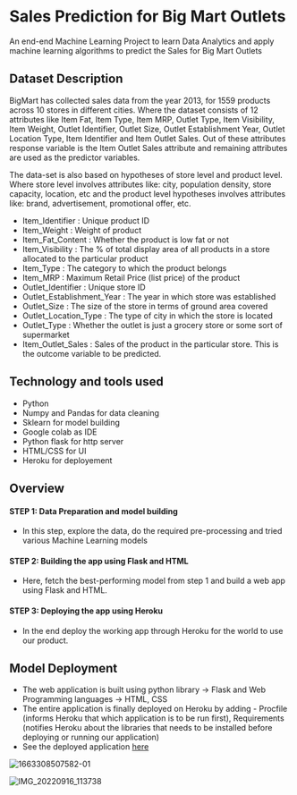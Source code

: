 # Sales Prediction for Big Mart Outlets

An end-end Machine Learning Project to learn Data Analytics and apply machine learning algorithms to predict the Sales for Big Mart Outlets


Dataset Description
------------------------------------------------------

BigMart has collected sales data from the year 2013, for 1559 products across 10 stores in different cities. Where the dataset consists of 12 attributes like Item Fat, Item Type, Item MRP, Outlet Type, Item Visibility, Item Weight, Outlet Identifier, Outlet Size, Outlet Establishment Year, Outlet Location Type, Item Identifier and Item Outlet Sales. Out of these attributes response variable is the Item Outlet Sales attribute and remaining attributes are used as the predictor variables.

The data-set is also based on hypotheses of store level and product level. Where store level involves attributes like: city, population density, store capacity, location, etc and the product level hypotheses involves attributes like: brand, advertisement, promotional offer, etc.

* Item_Identifier : Unique product ID
* Item_Weight : Weight of product
* Item_Fat_Content : Whether the product is low fat or not
* Item_Visibility : The % of total display area of all products in a store allocated to the particular product
* Item_Type : The category to which the product belongs
* Item_MRP : Maximum Retail Price (list price) of the product
* Outlet_Identifier : Unique store ID
* Outlet_Establishment_Year : The year in which store was established
* Outlet_Size : The size of the store in terms of ground area covered
* Outlet_Location_Type : The type of city in which the store is located
* Outlet_Type : Whether the outlet is just a grocery store or some sort of supermarket
* Item_Outlet_Sales : Sales of the product in the particular store. This is the outcome variable to be predicted.



Technology and tools used
------------------------------------------------------------------------------------
 
 * Python
 * Numpy and Pandas for data cleaning
 * Sklearn for model building
 * Google colab as IDE
 * Python flask for http server
 * HTML/CSS for UI
 * Heroku for deployement


Overview
----------

#### STEP 1: Data Preparation and model building

 - In this step, explore the data, do the required pre-processing and tried various Machine Learning models

#### STEP 2: Building the app using Flask and HTML

 - Here, fetch the best-performing model from step 1 and build a web app using Flask and HTML.

#### STEP 3: Deploying the app using Heroku

 - In the end deploy the working app through Heroku for the world to use our product.
  


Model Deployment
--------------------

* The web application is built using python library -> Flask and Web Programming languages -> HTML, CSS
* The entire application is finally deployed on Heroku by adding - Procfile (informs Heroku that which application is to be run first), Requirements         (notifies Heroku about the libraries that needs to be installed before deploying or running our application)
* See the deployed application [here](https://big-mart-sales-pred.herokuapp.com/)

![1663308507582-01](https://user-images.githubusercontent.com/108679625/190569160-0c9c6871-34b9-488f-98ed-3418a062f555.jpeg)


![IMG_20220916_113738](https://user-images.githubusercontent.com/108679625/190569495-d83e3c4d-aba9-4b51-8ffc-22037b34d9cf.png)



